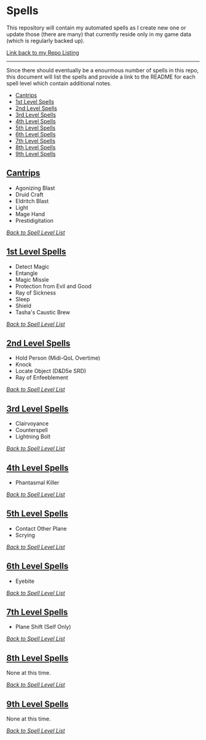 # Spells
This repository will contain my automated spells as I create new one or update those (there are many) that currently reside only in my game data (which is regularly backed up).

[Link back to my Repo Listing](https://github.com/Jeznar/Jeznar/blob/main/README.md)

---

Since there should eventually be a enourmous number of spells in this repo, this document will list the spells and provide a link to the README for each spell level which contain additional notes.

* [Cantrips](#cantrips)
* [1st Level Spells](1st-level-spells)
* [2nd Level Spells](2nd-level-spells)
* [3rd Level Spells](3rd-level-spells)
* [4th Level Spells](4th-level-spells)
* [5th Level Spells](5th-level-spells)
* [6th Level Spells](6th-level-spells)
* [7th Level Spells](7th-level-spells)
* [8th Level Spells](8th-level-spells)
* [9th Level Spells](9th-level-spells)

## [Cantrips](Cantrips/README_0.md)

* Agonizing Blast
* Druid Craft
* Eldritch Blast
* Light
* Mage Hand
* Prestidigitation

[*Back to Spell Level List*](#spells)

## [1st Level Spells](1st%20Level/README_1.md)

* Detect Magic
* Entangle
* Magic Missle
* Protection from Evil and Good
* Ray of Sickness
* Sleep
* Shield
* Tasha's Caustic Brew

[*Back to Spell Level List*](#spells)

## [2nd Level Spells](2nd%20Level/README_2.md)

* Hold Person (Midi-QoL Overtime)
* Knock
* Locate Object (D&D5e SRD)
* Ray of Enfeeblement

[*Back to Spell Level List*](#spells)

## [3rd Level Spells](3rd%20Level/README_3.md)

* Clairvoyance
* Counterspell
* Lightning Bolt

[*Back to Spell Level List*](#spells)

## [4th Level Spells](4th%20Level/README_4.md)

* Phantasmal Killer

[*Back to Spell Level List*](#spells)

## [5th Level Spells](5th%20Level/README_5.md)

* Contact Other Plane
* Scrying

[*Back to Spell Level List*](#spells)

## [6th Level Spells](6th%20Level/README_6.md)

* Eyebite

[*Back to Spell Level List*](#spells)

## [7th Level Spells](7th%20Level/README_7.md)

* Plane Shift (Self Only)

[*Back to Spell Level List*](#spells)

## [8th Level Spells](8th%20Level/README_8.md)

None at this time.

[*Back to Spell Level List*](#spells)

## [9th Level Spells](9th%20Level/README_9.md)

None at this time.

[*Back to Spell Level List*](#spells)
